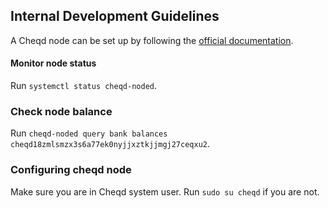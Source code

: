 ## Internal Development Guidelines 

A Cheqd node can be set up by following the [official documentation](https://docs.cheqd.io/node/docs/setup-and-configure). 

#### Monitor node status

Run `systemctl status cheqd-noded`. 

### Check node balance

Run `cheqd-noded query bank balances cheqd18zmlsmzx3s6a77ek0nyjjxztkjjmgj27ceqxu2`.

### Configuring cheqd node

Make sure you are in Cheqd system user. Run `sudo su cheqd` if you are not. 
